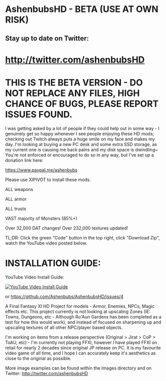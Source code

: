 # AshenbubsHD - BETA (USE AT OWN RISK)
## Stay up to date on Twitter:
# http://twitter.com/ashenbubsHD

# THIS IS THE BETA VERSION - DO NOT REPLACE ANY FILES, HIGH CHANCE OF BUGS, PLEASE REPORT ISSUES FOUND.

I was getting asked by a lot of people if they could help out in some way - I genuinely get so happy whenever I see people enjoying these HD mods; checking out Twitch always puts a huge smile on my face and makes my day.  I'm looking at buying a new PC desk and some extra SSD storage, as my current one is causing me back pains and my disk space is dwindling~ You're not enforced or encouraged to do so in any way, but I've set up a donation link here:

https://www.paypal.me/ashenbubs


Please use XIPIVOT to install these mods.

ALL weapons

ALL armor

ALL trusts

VAST majority of Monsters (85%+)

Over 32,000 DAT changes! Over 232,000 textures updated!

TL;DR:  Click the green "Code" button in the top right, click "Download Zip", watch the YouTube video posted below.

# INSTALLATION GUIDE:
YouTube Video Install Guide:

[![YouTube Video Install Guide](https://img.youtube.com/vi/D5pzsZzbhns/0.jpg)](https://www.youtube.com/watch?v=D5pzsZzbhns)

or
https://github.com/Ashenbubs/AshenbubsHD/issues/4

A Final Fantasy XI HD Project for models - Armor, Enemies, NPCs, Magic effects etc.  This project currently is not looking at upscaling Zones (IE: Towns, Dungeons, etc - Although Ru'Aun Gardens has been completed as a test for how this would work), and instead of focused on sharpening up and upscaling textures of all other NPC/player based objects.

I'm working on items from a release perspective (Original > Jirat > CoP > ToAU, etc) - I'm currently not playing FFXI, however I have played FFXI on retail for nearly 2 decades since original JP release on PC.  It is my favourite video game of all time, and I hope I can accurately keep it's aesthetics as close to the original as possible.


More image examples can be found within the Images directory and on Twitter:
http://twitter.com/ashenbubsHD




